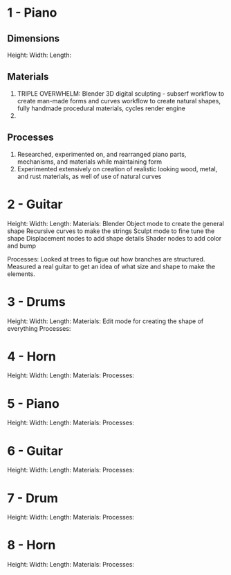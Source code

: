 # 1 - Piano
## Dimensions
Height:
Width:
Length:

## Materials
1. TRIPLE OVERWHELM: Blender 3D digital sculpting - subserf workflow to create man-made forms and curves workflow to create natural shapes, fully handmade procedural materials, cycles render engine
2. 

## Processes
1. Researched, experimented on, and rearranged piano parts, mechanisms, and materials while maintaining form
2. Experimented extensively on creation of realistic looking wood, metal, and rust materials, as well of use of natural curves

# 2 - Guitar
Height: 
Width: 
Length: 
Materials: 
Blender
Object mode to create the general shape
Recursive curves to make the strings
Sculpt mode to fine tune the shape
Displacement nodes to add shape details
Shader nodes to add color and bump

Processes: 
Looked at trees to figue out how branches are structured.
Measured a real guitar to get an idea of what size and shape to make the elements.

# 3 - Drums
Height: 
Width: 
Length: 
Materials: 
Edit mode for creating the shape of everything
Processes: 

# 4 - Horn
Height: 
Width: 
Length: 
Materials: 
Processes: 

# 5 - Piano
Height: 
Width: 
Length: 
Materials: 
Processes: 

# 6 - Guitar
Height: 
Width: 
Length: 
Materials: 
Processes: 

# 7 - Drum
Height: 
Width: 
Length: 
Materials: 
Processes: 

# 8 - Horn
Height: 
Width: 
Length: 
Materials: 
Processes: 
